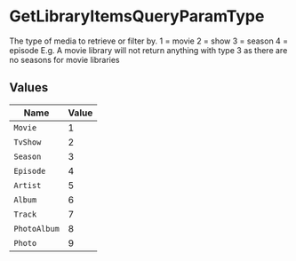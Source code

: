 # GetLibraryItemsQueryParamType

The type of media to retrieve or filter by.
1 = movie
2 = show
3 = season
4 = episode
E.g. A movie library will not return anything with type 3 as there are no seasons for movie libraries



## Values

| Name         | Value        |
| ------------ | ------------ |
| `Movie`      | 1            |
| `TvShow`     | 2            |
| `Season`     | 3            |
| `Episode`    | 4            |
| `Artist`     | 5            |
| `Album`      | 6            |
| `Track`      | 7            |
| `PhotoAlbum` | 8            |
| `Photo`      | 9            |